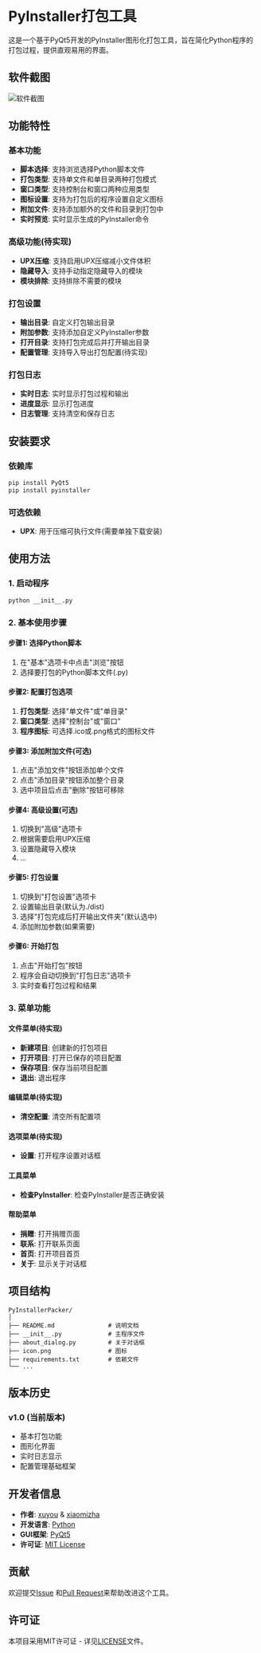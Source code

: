 # PyInstaller打包工具

这是一个基于PyQt5开发的PyInstaller图形化打包工具，旨在简化Python程序的打包过程，提供直观易用的界面。

## 软件截图

![软件截图](./images/xuyou-pyinstaller-gui.png)

## 功能特性

### 基本功能

- **脚本选择**: 支持浏览选择Python脚本文件
- **打包类型**: 支持单文件和单目录两种打包模式
- **窗口类型**: 支持控制台和窗口两种应用类型
- **图标设置**: 支持为打包后的程序设置自定义图标
- **附加文件**: 支持添加额外的文件和目录到打包中
- **实时预览**: 实时显示生成的PyInstaller命令

### 高级功能(待实现)

- **UPX压缩**: 支持启用UPX压缩减小文件体积
- **隐藏导入**: 支持手动指定隐藏导入的模块
- **模块排除**: 支持排除不需要的模块

### 打包设置

- **输出目录**: 自定义打包输出目录
- **附加参数**: 支持添加自定义PyInstaller参数
- **打开目录**: 支持打包完成后并打开输出目录
- **配置管理**: 支持导入导出打包配置(待实现)

### 打包日志

- **实时日志**: 实时显示打包过程和输出
- **进度显示**: 显示打包进度
- **日志管理**: 支持清空和保存日志

## 安装要求

### 依赖库

```bash
pip install PyQt5
pip install pyinstaller
```

### 可选依赖

- **UPX**: 用于压缩可执行文件(需要单独下载安装)

## 使用方法

### 1. 启动程序

```bash
python __init__.py
```

### 2. 基本使用步骤

#### 步骤1: 选择Python脚本

1. 在"基本"选项卡中点击"浏览"按钮
2. 选择要打包的Python脚本文件(.py)

#### 步骤2: 配置打包选项

1. **打包类型**: 选择"单文件"或"单目录"
2. **窗口类型**: 选择"控制台"或"窗口"
3. **程序图标**: 可选择.ico或.png格式的图标文件

#### 步骤3: 添加附加文件(可选)

1. 点击"添加文件"按钮添加单个文件
2. 点击"添加目录"按钮添加整个目录
3. 选中项目后点击"删除"按钮可移除

#### 步骤4: 高级设置(可选)

1. 切换到"高级"选项卡
2. 根据需要启用UPX压缩
3. 设置隐藏导入模块
4. ...

#### 步骤5: 打包设置

1. 切换到"打包设置"选项卡
2. 设置输出目录(默认为./dist)
3. 选择"打包完成后打开输出文件夹"(默认选中)
4. 添加附加参数(如果需要)

#### 步骤6: 开始打包

1. 点击"开始打包"按钮
2. 程序会自动切换到"打包日志"选项卡
3. 实时查看打包过程和结果

### 3. 菜单功能

#### 文件菜单(待实现)

- **新建项目**: 创建新的打包项目
- **打开项目**: 打开已保存的项目配置
- **保存项目**: 保存当前项目配置
- **退出**: 退出程序

#### 编辑菜单(待实现)

- **清空配置**: 清空所有配置项

#### 选项菜单(待实现)

- **设置**: 打开程序设置对话框

#### 工具菜单

- **检查PyInstaller**: 检查PyInstaller是否正确安装

#### 帮助菜单

- **捐赠**: 打开捐赠页面
- **联系**: 打开联系页面
- **首页**: 打开项目首页
- **关于**: 显示关于对话框

## 项目结构

```     
PyInstallerPacker/
│
├── README.md               # 说明文档
├── __init__.py             # 主程序文件
├── about_dialog.py         # 关于对话框
├── icon.png                # 图标
├── requirements.txt        # 依赖文件
└── ...
```

## 版本历史

### v1.0 (当前版本)

- 基本打包功能
- 图形化界面
- 实时日志显示
- 配置管理基础框架

## 开发者信息

- **作者**: [xuyou](https://github.com/xuyouer/) & [xiaomizha](https://github.com/xuyouer/)
- **开发语言**: [Python](https://www.python.org/)
- **GUI框架**: [PyQt5](https://www.riverbankcomputing.com/software/pyqt/)
- **许可证**: [MIT License](https://github.com/xuyouer/xuyou-pyinstaller-gui/blob/main/LICENSE)

## 贡献

欢迎提交[Issue](https://github.com/xuyouer/xuyou-pyinstaller-gui/issues)
和[Pull Request](https://github.com/xuyouer/xuyou-pyinstaller-gui/pulls)来帮助改进这个工具。

## 许可证

本项目采用MIT许可证 - 详见[LICENSE](https://github.com/xuyouer/xuyou-pyinstaller-gui/blob/main/LICENSE)文件。